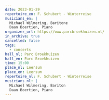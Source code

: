 ```yaml
---
date: 2023-01-29
repertoire_en: F. Schubert - Winterreise
musicians_en: |
  Michael Wilmering, Baritone
  Daan Boertien, Piano
organizer_url: https://www.parcbroekhuizen.nl/
in_archive: true
cancelled: false
tags:
  - concerts
hall_nl: Parc Broekhuizen
hall_en: Parc Broekhuizen
time: 15:00
place_nl: Leersum
place_en: Leersum
repertoire_nl: F. Schubert - Winterreise
musicians_nl: |
  Michael Wilmering, Bariton
  Daan Boertien, Piano
---
```

